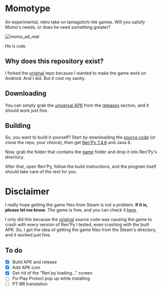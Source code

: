 # Momotype
An experimental, retro take on tamagotchi-lite games. Will you satisfy Momo's needs, or does he need something greater?

![momo_ad_real](https://github.com/rojaoo/Momotype-android/assets/67767832/c1779e07-af30-4d77-9a7f-c49dfbc45ca2)

He is cute.

## Why does this repository exist?
I forked the [original](https://github.com/JohnnyUrosevic/Momotype) repo because I wanted to make the game work on Android. And I did. But it cost my sanity.

## Downloading
You can simply grab the [universal APK](https://github.com/rojaoo/Momotype-android/releases/download/v2.1.2/momotype2.1.2-universal-release.apk) from the [releases](https://github.com/rojaoo/Momotype-android/releases/) section, and it should work just fine.

## Building
So, you want to build it yourself? Start by downloading the [source code](https://github.com/rojaoo/Momotype-android/archive/refs/heads/master.zip) (or clone the repo, your choice), then get [Ren'Py 7.4.6](https://www.renpy.org/release/7.4.6) and Java 8.

Now, grab the folder that contains the [game](https://github.com/rojaoo/Momotype-android/tree/master/game) folder and drop it into Ren'Py's directory.

After that, open Ren'Py, follow the build instructions, and the program itself should take care of the rest for you.

# Disclaimer
I really hope getting the game files from Steam is not a problem. **If it is, please let me know**. The game is free, and you can check it [here](https://store.steampowered.com/app/1822190/Momotype/).

I only did this because the [original](https://github.com/JohnnyUrosevic/Momotype) source code was causing the game to crash with every version of Ren'Py I tested, even crashing with the built APK. So, I got the idea of getting the game files from the Steam's directory, and it worked just fine.

## To do
- [x] Build APK and release
- [x] Add APK icon
- [x] Get rid of the "Ren'py loading..." screen
- [ ] Fix Play Protect pop up while installing
- [ ] PT-BR translation
